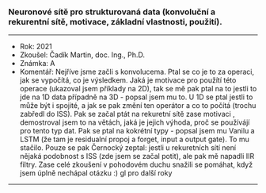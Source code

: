 ### Neuronové sítě pro strukturovaná data (konvoluční a rekurentní sítě, motivace, základní vlastnosti, použití).

----------------------------------------

- Rok: 2021
- Zkoušel: Čadík Martin, doc. Ing., Ph.D.
- Známka: A
- Komentář: Nejříve jsme začli s konvolucema. Ptal se co je to za operaci, jak se vypočítá, co je výsledkem. Jaká je motivace pro použítí této operace (ukazoval jsem příklady na 2D), tak se mě pak ptal na to jestli to jde na 1D data případně na 3D - popsal jsem mu to. U 1D se ptal jestli to může být i spojité, a jak se pak změní ten operátor a co to počítá (trochu zabředl do ISS). Pak se začal ptát na rekuretní sítě zase motivaci , demostroval jsem to na větách, jaká je jejich výhoda, proč se používájí pro tento typ dat. Pak se ptal na kokrétní typy - popsal jsem mu Vanilu a LSTM (že tam je residualní propoj a forget, input a output gate). To mu stačilo. Pouze se pak Černocký zeptal: jestli u rekuretních sítí není nějaká podobnost s ISS (zde jsem se začal potit), ale pak mě napadli IIR filtry. Zase celé zkoušení v pohodovém duchu snažili se pomáhat, když jsem úplně nechápal otázku :) gl pro další roky

----------------------------------------
